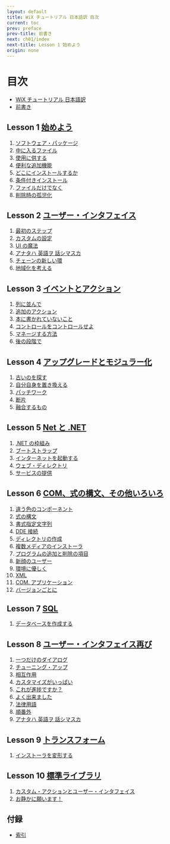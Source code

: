 ```yaml
---
layout: default
title: WiX チュートリアル 日本語訳 目次
current: toc
prev: preface
prev-title: 前書き
next: ch01/index
next-title: Lesson 1 始めよう
origin: none
---
```

# 目次

- [WiX チュートリアル 日本語訳](index.html)
- [前書き](preface.html)

## Lesson 1 [始めよう](ch01/index.html)

1. [ソフトウェア・パッケージ](ch01/01-the-software-package.html)
2. [中に入るファイル](ch01/02-the-files-inside.html)
3. [使用に供する](ch01/03-putting-it-to-use.html)
4. [便利な追加機能](ch01/04-useful-extras.html)
5. [どこにインストールするか](ch01/05-where-to-install.html)
6. [条件付きインストール](ch01/06-conditional-installation.html)
7. [ファイルだけでなく](ch01/07-beyond-files.html)
8. [削除時の孤児化](ch01/08-orphaned-on-removal.html)

## Lesson 2 [ユーザー・インタフェイス](ch02/index.html)

1. [最初のステップ](ch02/01-first-steps.html)
2. [カスタムの設定](ch02/02-custom-settings.html)
3. [UI の魔法](ch02/03-ui-wizardry)
4. [アナタハ 英語ヲ 話シマスカ](ch02/04-do-you-speak-english)
5. [チェーンの新しい環](ch02/05-new-link-in-the-chain)
6. [地域化を考える](ch02/06-think-localized)

## Lesson 3 [イベントとアクション](ch03/index.html)

1. [列に並んで](ch03/01-queueing-up.html)
2. [追加のアクション](ch03/02-extra-actions.html)
3. [本に書かれていないこと](ch03/03-whats-not-in-the-book.html)
4. [コントロールをコントロールせよ](ch03/04-control-your-controls.html)
5. [マネージする方法](ch03/05-how-to-manage.html)
6. [後の段階で](ch03/06-at-a-later-stage.html)

## Lesson 4 [アップグレードとモジュラー化](ch04/index.html)

1. [古いのを探す](ch04/01-checking-for-oldies)
2. [自分自身を置き換える](ch04/02-replacing-ourselves)
3. [パッチワーク](ch04/03-patchwork)
4. [断片](ch04/04-fragments)
5. [融合するもの](ch04/05-mergers)

## Lesson 5 [Net と .NET](ch05/index.html)

1. [.NET の枠組み](ch05/01-framed-by-net.html)
2. [ブートストラップ](ch05/02-bootstrapping.html)
3. [インターネットを起動する](ch05/03-launch-the-internet.html)
4. [ウェブ・ディレクトリ](ch05/04-web-directory.html)
5. [サービスの提供](ch05/05-services-rendered.html)

## Lesson 6 [COM、式の構文、その他いろいろ]()

1. [違う色のコンポーネント]()
2. [式の構文]()
3. [書式指定文字列]()
4. [DDE 接続]()
5. [ディレクトリの作成]()
6. [複数メディアのインストーラ]()
7. [プログラムの追加と削除の項目]()
8. [新顔のユーザー]()
9. [環境に優しく]()
10. [XML]()
11. [COM. アプリケーション]()
12. [バージョンごとに]()

## Lesson 7 [SQL]()

1. [データベースを作成する]()

## Lesson 8 [ユーザー・インタフェイス再び]()

1. [一つだけのダイアログ]()
2. [チューニング・アップ]()
3. [相互作用]()
4. [カスタマイズがいっぱい]()
5. [これが進捗ですか？]()
6. [よく出来ました]()
7. [法律用語]()
8. [順番外]()
9. [アナタハ 英語ヲ 話シマスカ]()

## Lesson 9 [トランスフォーム]()

1. [インストーラを変形する]()

## Lesson 10 [標準ライブラリ]()

1. [カスタム・アクションとユーザー・インタフェイス]()
2. [お静かに願います！]()

## 付録

- [索引]()